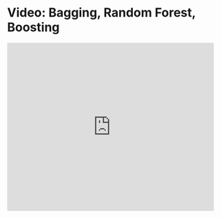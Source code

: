 # Video: Bagging, Random Forest, Boosting



<iframe  title="YouTube Decision Trees" width="480" height="390" src="https://youtube.com/embed/33PmR4-lUac" frameborder="0" allowfullscreen></iframe>
